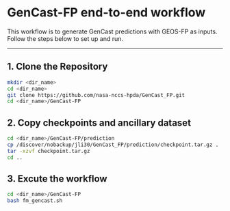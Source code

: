 # GenCast-FP end-to-end workflow

This workflow is to generate GenCast predictions with GEOS-FP as inputs. Follow the steps below to set up and run.

---

## 1. Clone the Repository
```bash
mkdir <dir_name>
cd <dir_name>
git clone https://github.com/nasa-nccs-hpda/GenCast_FP.git
cd <dir_name>/GenCast-FP
```

## 2. Copy checkpoints and ancillary dataset
```bash
cd <dir_name>/GenCast-FP/prediction
cp /discover/nobackup/jli30/GenCast_FP/prediction/checkpoint.tar.gz .
tar -xzvf checkpoint.tar.gz
cd ..
```

## 3. Excute the workflow
```bash
cd <dir_name>/GenCast-FP
bash fm_gencast.sh
```
